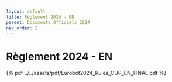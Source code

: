 ```yaml
---
layout: default
title: Règlement 2024 - EN
parent: Documents Officiels 2024
nav_order: 2
---
```


# Règlement 2024 - EN

{% pdf ../../assets/pdf/Eurobot2024_Rules_CUP_EN_FINAL.pdf %}